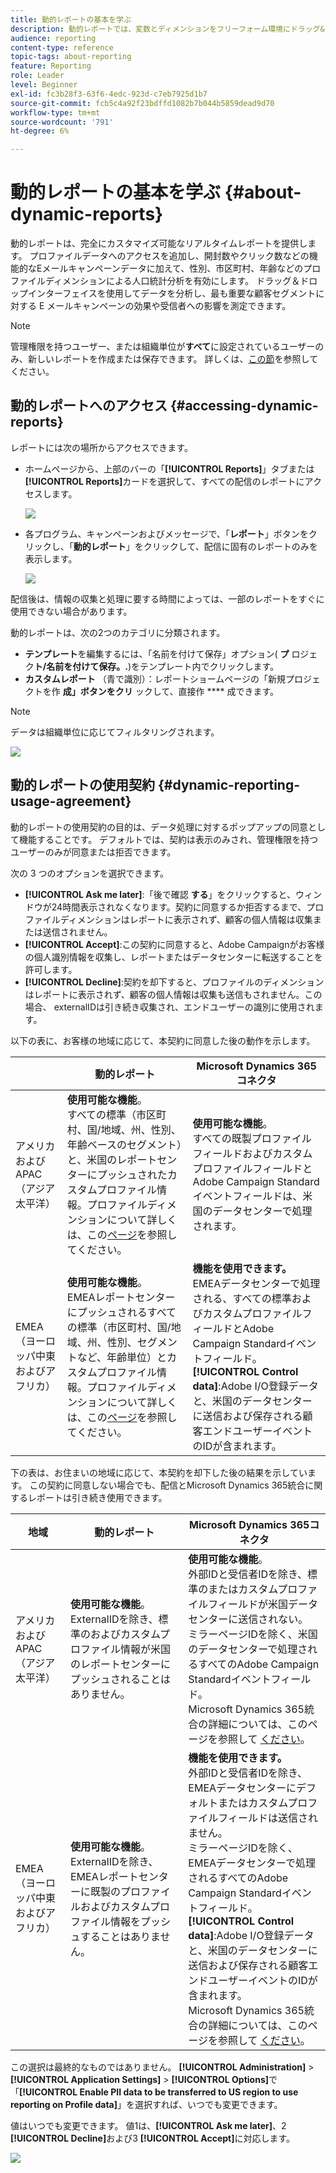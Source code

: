 ```yaml
---
title: 動的レポートの基本を学ぶ
description: 動的レポートでは、変数とディメンションをフリーフォーム環境にドラッグ&ドロップし、キャンペーンの成功を分析します。
audience: reporting
content-type: reference
topic-tags: about-reporting
feature: Reporting
role: Leader
level: Beginner
exl-id: fc3b28f3-63f6-4edc-923d-c7eb7925d1b7
source-git-commit: fcb5c4a92f23bdffd1082b7b044b5859dead9d70
workflow-type: tm+mt
source-wordcount: '791'
ht-degree: 6%

---
```


# 動的レポートの基本を学ぶ {#about-dynamic-reports}

動的レポートは、完全にカスタマイズ可能なリアルタイムレポートを提供します。 プロファイルデータへのアクセスを追加し、開封数やクリック数などの機能的なEメールキャンペーンデータに加えて、性別、市区町村、年齢などのプロファイルディメンションによる人口統計分析を有効にします。 ドラッグ＆ドロップインターフェイスを使用してデータを分析し、最も重要な顧客セグメントに対する E メールキャンペーンの効果や受信者への影響を測定できます。

>[!NOTE]
>
>管理権限を持つユーザー、または組織単位が&#x200B;**すべて**&#x200B;に設定されているユーザーのみ、新しいレポートを作成または保存できます。 詳しくは、[この節](../../administration/using/users-management.md)を参照してください。

## 動的レポートへのアクセス {#accessing-dynamic-reports}

レポートには次の場所からアクセスできます。

* ホームページから、上部のバーの「**[!UICONTROL Reports]**」タブまたは&#x200B;**[!UICONTROL Reports]**&#x200B;カードを選択して、すべての配信のレポートにアクセスします。

   ![](assets/campaign_reports_access.png)

* 各プログラム、キャンペーンおよびメッセージで、「**レポート**」ボタンをクリックし、「**動的レポート**」をクリックして、配信に固有のレポートのみを表示します。

   ![](assets/campaign_reports_description.png)

配信後は、情報の収集と処理に要する時間によっては、一部のレポートをすぐに使用できない場合があります。

動的レポートは、次の2つのカテゴリに分類されます。

* **テンプレート**&#x200B;を編集するには、「名前を付けて保存」オプション( **プ** ロジェク&#x200B;**ト/名前を付けて保存。.**)をテンプレート内でクリックします。
* **カスタムレポート** （青で識別）：レポートショームページの「新規プロジェクトを作 **成」ボタンをクリ** ックして、直接作 **** 成できます。

>[!NOTE]
>
>データは組織単位に応じてフィルタリングされます。

![](assets/dynamic_report_overview.png)

## 動的レポートの使用契約 {#dynamic-reporting-usage-agreement}

動的レポートの使用契約の目的は、データ処理に対するポップアップの同意として機能することです。 デフォルトでは、契約は表示のみされ、管理権限を持つユーザーのみが同意または拒否できます。

次の 3 つのオプションを選択できます。

* **[!UICONTROL Ask me later]**:「後で確認 **する**」をクリックすると、ウィンドウが24時間表示されなくなります。契約に同意するか拒否するまで、プロファイルディメンションはレポートに表示されず、顧客の個人情報は収集または送信されません。
* **[!UICONTROL Accept]**:この契約に同意すると、Adobe Campaignがお客様の個人識別情報を収集し、レポートまたはデータセンターに転送することを許可します。
* **[!UICONTROL Decline]**:契約を却下すると、プロファイルのディメンションはレポートに表示されず、顧客の個人情報は収集も送信もされません。この場合、 externalIDは引き続き収集され、エンドユーザーの識別に使用されます。

以下の表に、お客様の地域に応じて、本契約に同意した後の動作を示します。

|  | 動的レポート | Microsoft Dynamics 365コネクタ |
|---|---|---|
| アメリカおよびAPAC（アジア太平洋） | **使用可能な機能**。<br>すべての標準（市区町村、国/地域、州、性別、年齢ベースのセグメント）と、米国のレポートセンターにプッシュされたカスタムプロファイル情報。プロファイルディメンションについて詳しくは、この[ページ](../../reporting/using/list-of-components-.md)を参照してください。 | **使用可能な機能**。<br>すべての既製プロファイルフィールドおよびカスタムプロファイルフィールドとAdobe Campaign Standardイベントフィールドは、米国のデータセンターで処理されます。 |
| EMEA（ヨーロッパ中東およびアフリカ） | **使用可能な機能**。<br>EMEAレポートセンターにプッシュされるすべての標準（市区町村、国/地域、州、性別、セグメントなど、年齢単位）とカスタムプロファイル情報。プロファイルディメンションについて詳しくは、この[ページ](../../reporting/using/list-of-components-.md)を参照してください。 | **機能を使用できます。** <br>EMEAデータセンターで処理される、すべての標準およびカスタムプロファイルフィールドとAdobe Campaign Standardイベントフィールド。<br>**[!UICONTROL Control data]**:Adobe I/O登録データと、米国のデータセンターに送信および保存される顧客エンドユーザーイベントのIDが含まれます。 |

下の表は、お住まいの地域に応じて、本契約を却下した後の結果を示しています。 この契約に同意しない場合でも、配信とMicrosoft Dynamics 365統合に関するレポートは引き続き使用できます。

| 地域 | 動的レポート | Microsoft Dynamics 365コネクタ |
|---|---|---|
| アメリカおよびAPAC（アジア太平洋） | **使用可能な機能**。<br> ExternalIDを除き、標準のおよびカスタムプロファイル情報が米国のレポートセンターにプッシュされることはありません。 | **使用可能な機能**。<br>外部IDと受信者IDを除き、標準のまたはカスタムプロファイルフィールドが米国データセンターに送信されない。<br>ミラーページIDを除く、米国のデータセンターで処理されるすべてのAdobe Campaign Standardイベントフィールド。<br>Microsoft Dynamics 365統合の詳細については、このページを参照して [ください](../../integrating/using/d365-acs-get-started.md)。 |
| EMEA（ヨーロッパ中東およびアフリカ） | **使用可能な機能**。<br>ExternalIDを除き、EMEAレポートセンターに既製のプロファイルおよびカスタムプロファイル情報をプッシュすることはありません。 | **機能を使用できます。** <br>外部IDと受信者IDを除き、EMEAデータセンターにデフォルトまたはカスタムプロファイルフィールドは送信されません。<br>ミラーページIDを除く、EMEAデータセンターで処理されるすべてのAdobe Campaign Standardイベントフィールド。<br>**[!UICONTROL Control data]**:Adobe I/O登録データと、米国のデータセンターに送信および保存される顧客エンドユーザーイベントのIDが含まれます。<br>Microsoft Dynamics 365統合の詳細については、このページを参照して [ください](../../integrating/using/d365-acs-get-started.md)。 |

この選択は最終的なものではありません。 **[!UICONTROL Administration]** > **[!UICONTROL Application Settings]** > **[!UICONTROL Options]**&#x200B;で「**[!UICONTROL Enable PII data to be transferred to US region to use reporting on Profile data]**」を選択すれば、いつでも変更できます。

値はいつでも変更できます。 値1は、**[!UICONTROL Ask me later]**、2 **[!UICONTROL Decline]**&#x200B;および3 **[!UICONTROL Accept]**&#x200B;に対応します。

![](assets/pii_window_2.png)
